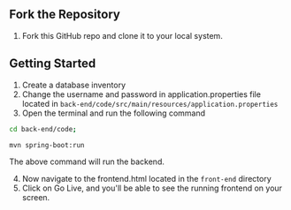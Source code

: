 ## Fork the Repository

1. Fork this GitHub repo and clone it to your local system.

## Getting Started
1. Create a database inventory
2. Change the username and password in application.properties file located in `back-end/code/src/main/resources/application.properties`
3. Open the terminal and run the following command
```bash
cd back-end/code;
```

```bash
mvn spring-boot:run
```
The above command will run the backend.

4. Now navigate to the frontend.html located in the `front-end` directory
5. Click on Go Live, and you'll be able to see the running frontend on your screen.

